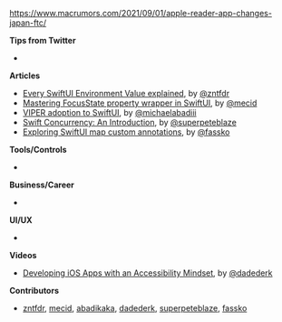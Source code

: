https://www.macrumors.com/2021/09/01/apple-reader-app-changes-japan-ftc/

**Tips from Twitter**

*

**Articles**

* [Every SwiftUI Environment Value explained](https://www.fivestars.blog/articles/swiftui-environment-values/), by [@zntfdr](https://twitter.com/zntfdr)
* [Mastering FocusState property wrapper in SwiftUI](https://swiftwithmajid.com/2021/08/24/mastering-focusstate-property-wrapper-in-swiftui/), by [@mecid](https://twitter.com/mecid)
* [VIPER adoption to SwiftUI](https://michaelabadi.com/articles/swiftui-viper-adaption/), by [@michaelabadiii](https://twitter.com/michaelabadiii)
* [Swift Concurrency: An Introduction](https://medium.com/zendesk-engineering/swift-concurrency-an-introduction-47e3bbe5ec66?source=friends_link&sk=111811da8159729db0b0da3d41a6303e), by [@superpeteblaze](https://twitter.com/superpeteblaze)
* [Exploring SwiftUI map custom annotations](https://kristaps.me/blog/swiftui-map-annotations/), by [@fassko](https://twitter.com/fassko)

**Tools/Controls**

* 

**Business/Career**

* 

**UI/UX**

* 

**Videos**

* [Developing iOS Apps with an Accessibility Mindset](https://youtu.be/7plgTpk3REY), by [@dadederk](https://twitter.com/dadederk)

**Contributors**

* [zntfdr](https://github.com/zntfdr), [mecid](https://github.com/mecid), [abadikaka](https://github.com/abadikaka), [dadederk](https://github.com/dadederk), [superpeteblaze](https://github.com/superpeteblaze), [fassko](https://github.com/fassko)
